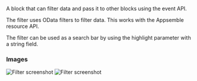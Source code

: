 A block that can filter data and pass it to other blocks using the event API.

The filter uses OData filters to filter data. This works with the Appsemble resource API.

The filter can be used as a search bar by using the highlight parameter with a string field.

### Images

![Filter screenshot](https://gitlab.com/appsemble/appsemble/-/raw/0.34.1-test.3/config/assets/filter.png)
![Filter screenshot](https://gitlab.com/appsemble/appsemble/-/raw/0.34.1-test.3/config/assets/filter-search-bar.png)
